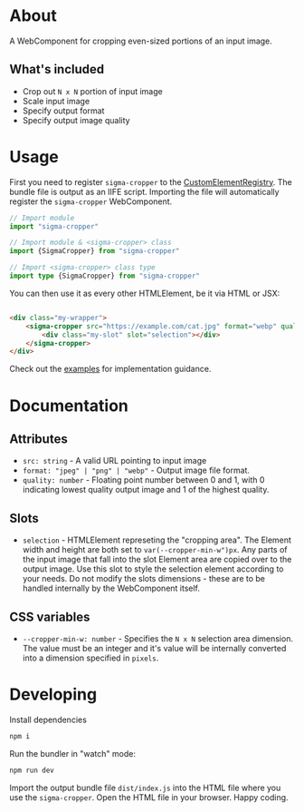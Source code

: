 # About

A WebComponent for cropping even-sized portions of an input image.

## What's included

- Crop out `N x N` portion of input image
- Scale input image
- Specify output format
- Specify output image quality

# Usage

First you need to register `sigma-cropper` to
the [CustomElementRegistry](https://developer.mozilla.org/en-US/docs/Web/API/CustomElementRegistry). The bundle file is
output as an IIFE script. Importing the file will automatically
register the `sigma-cropper` WebComponent.

```ts
// Import module
import "sigma-cropper"

// Import module & <sigma-cropper> class
import {SigmaCropper} from "sigma-cropper"

// Import <sigma-cropper> class type
import type {SigmaCropper} from "sigma-cropper"
```

You can then use it as every other HTMLElement, be it via HTML or JSX:

```html

<div class="my-wrapper">
    <sigma-cropper src="https://example.com/cat.jpg" format="webp" quality="0.75">
        <div class="my-slot" slot="selection"></div>
    </sigma-cropper>
</div>
```

Check out the [examples](https://github.com/SzymonMakula/sigma-cropper/tree/main/docs/examples) for implementation
guidance.

# Documentation

## Attributes

- `src: string` - A valid URL pointing to input image
- `format: "jpeg" | "png" | "webp"` - Output image file format.
- `quality: number` - Floating point number between 0 and 1, with 0 indicating lowest quality output image and 1 of the
  highest quality.

## Slots

- `selection` - HTMLElement represeting the "cropping area". The Element width and height are both set
  to `var(--cropper-min-w")px`. Any parts of the input image that fall into the slot Element area are copied over to the
  output image. Use this
  slot to style the selection element according to your needs. Do not modify the slots dimensions - these are to be
  handled internally by the WebComponent itself.

## CSS variables

- `--cropper-min-w: number` - Specifies the `N x N` selection area dimension. The value must be an integer and it's
  value will be internally converted into a dimension specified in `pixels`.

# Developing

Install dependencies

```bash
npm i
```

Run the bundler in "watch" mode:

```bash
npm run dev
```

Import the output bundle file `dist/index.js` into the HTML file where you use the `sigma-cropper`. Open the HTML file
in your browser. Happy coding.
  
